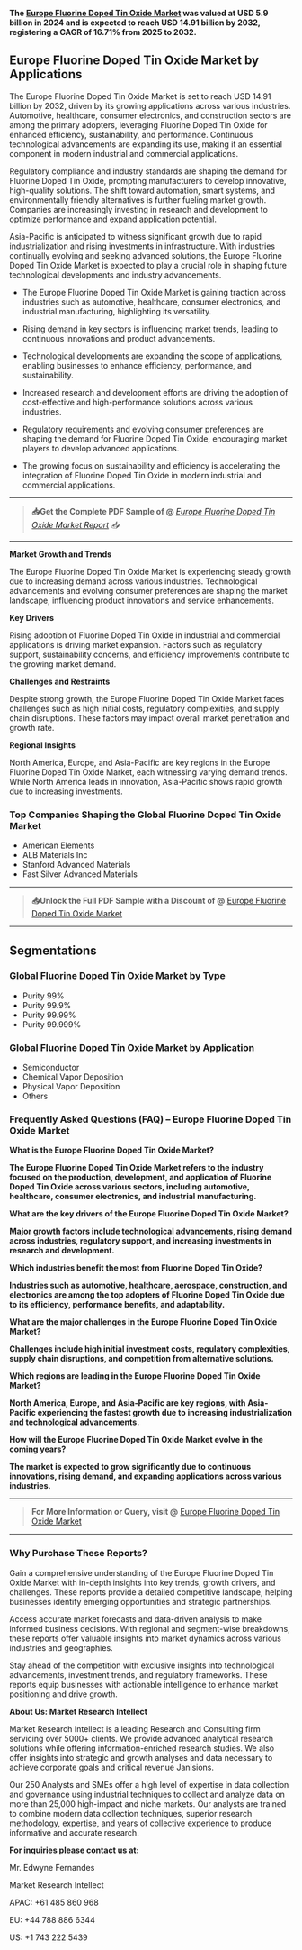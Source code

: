 <p><strong>The <a href="https://www.marketresearchintellect.com/download-sample/?rid=928603&amp;utm_source=Pulse-April-Europe&amp;utm_medium=852">Europe Fluorine Doped Tin Oxide Market</a> was valued at USD 5.9 billion in 2024 and is expected to reach USD 14.91 billion by 2032, registering a CAGR of 16.71% from 2025 to 2032.</strong></p><h2>Europe Fluorine Doped Tin Oxide Market by Applications&nbsp;</h2><p><p>The Europe Fluorine Doped Tin Oxide Market is set to reach USD 14.91 billion by 2032, driven by its growing applications across various industries. Automotive, healthcare, consumer electronics, and construction sectors are among the primary adopters, leveraging Fluorine Doped Tin Oxide for enhanced efficiency, sustainability, and performance. Continuous technological advancements are expanding its use, making it an essential component in modern industrial and commercial applications.</p><p>Regulatory compliance and industry standards are shaping the demand for Fluorine Doped Tin Oxide, prompting manufacturers to develop innovative, high-quality solutions. The shift toward automation, smart systems, and environmentally friendly alternatives is further fueling market growth. Companies are increasingly investing in research and development to optimize performance and expand application potential.</p><p>Asia-Pacific is anticipated to witness significant growth due to rapid industrialization and rising investments in infrastructure. With industries continually evolving and seeking advanced solutions, the Europe Fluorine Doped Tin Oxide Market is expected to play a crucial role in shaping future technological developments and industry advancements.</p></p><ul><li><p>The Europe Fluorine Doped Tin Oxide Market is gaining traction across industries such as automotive, healthcare, consumer electronics, and industrial manufacturing, highlighting its versatility.</p></li><li><p>Rising demand in key sectors is influencing market trends, leading to continuous innovations and product advancements.</p></li><li><p>Technological developments are expanding the scope of applications, enabling businesses to enhance efficiency, performance, and sustainability.</p></li><li><p>Increased research and development efforts are driving the adoption of cost-effective and high-performance solutions across various industries.</p></li><li><p>Regulatory requirements and evolving consumer preferences are shaping the demand for Fluorine Doped Tin Oxide, encouraging market players to develop advanced applications.</p></li><li><p>The growing focus on sustainability and efficiency is accelerating the integration of Fluorine Doped Tin Oxide in modern industrial and commercial applications.</p></li></ul><hr /><blockquote><p><strong><span class="font-[700]">📥Get the Complete PDF Sample of @ </span></strong><em><span class="font-[700]"><a href="https://www.marketresearchintellect.com/download-sample/?rid=928603&amp;utm_source=Pulse-April-Europe&amp;utm_medium=852" target="_blank" data-tracking-control-name="article-ssr-frontend-pulse_little-text-block" data-tracking-will-navigate="" data-test-link="">Europe Fluorine Doped Tin Oxide Market Report</a>&nbsp;📥</span></em></p></blockquote><hr /><p class="" data-start="77" data-end="360"><strong data-start="77" data-end="105">Market Growth and Trends</strong></p><p class="" data-start="77" data-end="360">The Europe Fluorine Doped Tin Oxide Market is experiencing steady growth due to increasing demand across various industries. Technological advancements and evolving consumer preferences are shaping the market landscape, influencing product innovations and service enhancements.</p><p class="" data-start="362" data-end="606"><strong data-start="362" data-end="377">Key Drivers</strong></p><p class="" data-start="362" data-end="606">Rising adoption of Fluorine Doped Tin Oxide in industrial and commercial applications is driving market expansion. Factors such as regulatory support, sustainability concerns, and efficiency improvements contribute to the growing market demand.</p><p class="" data-start="608" data-end="849"><strong data-start="608" data-end="637">Challenges and Restraints</strong></p><p class="" data-start="608" data-end="849">Despite strong growth, the Europe Fluorine Doped Tin Oxide Market faces challenges such as high initial costs, regulatory complexities, and supply chain disruptions. These factors may impact overall market penetration and growth rate.</p><p class="" data-start="851" data-end="1095"><strong data-start="851" data-end="872">Regional Insights</strong></p><p class="" data-start="851" data-end="1095">North America, Europe, and Asia-Pacific are key regions in the Europe Fluorine Doped Tin Oxide Market, each witnessing varying demand trends. While North America leads in innovation, Asia-Pacific shows rapid growth due to increasing investments.</p><p><h3>Top Companies Shaping the Global Fluorine Doped Tin Oxide Market </h3><ul><li>American Elements</li><li>ALB Materials Inc</li><li>Stanford Advanced Materials</li><li>Fast Silver Advanced Materials</li></ul></p><hr /><blockquote><p><strong>📥Unlock the Full PDF Sample with a Discount of @</strong> <a href="https://www.marketresearchintellect.com/ask-for-discount/?rid=928603&amp;utm_source=Pulse-April-Europe&amp;utm_medium=852">Europe Fluorine Doped Tin Oxide Market</a></p></blockquote><hr /><p><h2>Segmentations</h2><h3>Global Fluorine Doped Tin Oxide Market by Type</h3><ul><li>Purity 99%</li><li>Purity 99.9%</li><li>Purity 99.99%</li><li>Purity 99.999%</li></ul><h3>Global Fluorine Doped Tin Oxide Market by Application</h3><ul><li>Semiconductor</li><li>Chemical Vapor Deposition</li><li>Physical Vapor Deposition</li><li>Others</li></ul></p><h3><strong>Frequently Asked Questions (FAQ) &ndash; Europe Fluorine Doped Tin Oxide Market</strong></h3><p><strong>What is the Europe Fluorine Doped Tin Oxide Market?</strong></p><p><strong>The Europe Fluorine Doped Tin Oxide Market refers to the industry focused on the production, development, and application of Fluorine Doped Tin Oxide across various sectors, including automotive, healthcare, consumer electronics, and industrial manufacturing.</strong></p><p><strong>What are the key drivers of the Europe Fluorine Doped Tin Oxide Market?</strong></p><p><strong>Major growth factors include technological advancements, rising demand across industries, regulatory support, and increasing investments in research and development.</strong></p><p><strong>Which industries benefit the most from Fluorine Doped Tin Oxide?</strong></p><p><strong>Industries such as automotive, healthcare, aerospace, construction, and electronics are among the top adopters of Fluorine Doped Tin Oxide due to its efficiency, performance benefits, and adaptability.</strong></p><p><strong>What are the major challenges in the Europe Fluorine Doped Tin Oxide Market?</strong></p><p><strong>Challenges include high initial investment costs, regulatory complexities, supply chain disruptions, and competition from alternative solutions.</strong></p><p><strong>Which regions are leading in the Europe Fluorine Doped Tin Oxide Market?</strong></p><p><strong>North America, Europe, and Asia-Pacific are key regions, with Asia-Pacific experiencing the fastest growth due to increasing industrialization and technological advancements.</strong></p><p><strong>How will the Europe Fluorine Doped Tin Oxide Market evolve in the coming years?</strong></p><p><strong>The market is expected to grow significantly due to continuous innovations, rising demand, and expanding applications across various industries.</strong></p><hr /><blockquote><p><span class="font-[700]"><strong>For More Information or Query, visit&nbsp;@</strong>&nbsp;</span><span class="font-[700]"><a href="https://www.marketresearchintellect.com/product/global-fluorine-doped-tin-oxide-market/?utm_source=Linkedin&utm_medium=852" target="_blank" data-tracking-control-name="article-ssr-frontend-pulse_little-text-block" data-tracking-will-navigate="" data-test-link="">Europe Fluorine Doped Tin Oxide Market</a></span></p></blockquote><hr /><h3><strong data-start="0" data-end="31">Why Purchase These Reports?</strong></h3><p class="" data-start="35" data-end="297">Gain a comprehensive understanding of the Europe Fluorine Doped Tin Oxide Market with in-depth insights into key trends, growth drivers, and challenges. These reports provide a detailed competitive landscape, helping businesses identify emerging opportunities and strategic partnerships.</p><p class="" data-start="299" data-end="540">Access accurate market forecasts and data-driven analysis to make informed business decisions. With regional and segment-wise breakdowns, these reports offer valuable insights into market dynamics across various industries and geographies.</p><p class="" data-start="542" data-end="784">Stay ahead of the competition with exclusive insights into technological advancements, investment trends, and regulatory frameworks. These reports equip businesses with actionable intelligence to enhance market positioning and drive growth.</p><p><strong><span class="font-[700]">About Us: Market Research Intellect</span></strong></p><p><span class="">Market Research Intellect is a leading Research and Consulting firm servicing over 5000+ clients. We provide advanced analytical research solutions while offering information-enriched research studies.&nbsp;</span>We also offer insights into strategic and growth analyses and data necessary to achieve corporate goals and critical revenue Janisions.</p><p><span class="">Our 250 Analysts and SMEs offer a high level of expertise in data collection and governance using industrial techniques to collect and analyze data on more than 25,000 high-impact and niche markets. Our analysts are trained to combine modern data collection techniques, superior research methodology, expertise, and years of collective experience to produce informative and accurate research.</span></p><p><strong>For inquiries please contact us at:</strong></p><p>Mr. Edwyne Fernandes</p><p>Market Research Intellect</p><p>APAC: +61 485 860 968</p><p>EU: +44 788 886 6344</p><p>US: +1 743 222 5439</p>